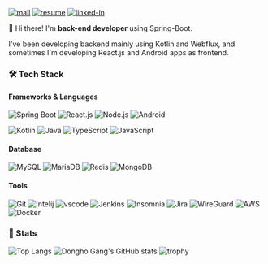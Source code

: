 [![mail](https://img.shields.io/badge/gongdongho12@gmail.com-EA4335?style=round-square&logo=Gmail&logoColor=white)](mailto:gongdongho12@gmail.com)
[![resume](https://img.shields.io/badge/Dongho's_resume-47766a?style=round-square&logo=Notion)](http://resume.dongholab.com)
[![linked-in](https://img.shields.io/badge/Dongho-0A66C2?style=round-square&logo=LinkedIn)](https://www.linkedin.com/in/dongholab/)

👋 Hi there! I'm **back-end developer** using Spring-Boot.

I've been developing backend mainly using Kotlin and Webflux, and sometimes I'm developing React.js and Android apps as frontend.

### 🛠 Tech Stack
#### Frameworks & Languages
![Spring Boot](https://img.shields.io/badge/Spring_Boot-6DB33F?style=round-square&logo=SpringBoot&logoColor=white)
![React.js](https://img.shields.io/badge/React.js-02569B?style=round-square&logo=React&logoColor=white)
![Node.js](https://img.shields.io/badge/Node.js-339933?style=round-square&logo=node.js&logoColor=white)
![Android](https://img.shields.io/badge/Android-3DDC84?style=round-square&logo=Android&logoColor=white)

![Kotlin](https://img.shields.io/badge/Kotlin-0095D5?style=round-square&logo=Kotlin&logoColor=white)
![Java](https://img.shields.io/badge/Java-007396?style=round-square&logo=Java&logoColor=white)
![TypeScript](https://img.shields.io/badge/TypeScript-3178C6?style=round-square&logo=TypeScript&logoColor=white)
![JavaScript](https://img.shields.io/badge/JavaScript-F7DF1E?style=round-square&logo=JavaScript&logoColor=white)

#### Database
![MySQL](https://img.shields.io/badge/MySQL-4479A1?style=round-square&logo=MySQL&logoColor=white)
![MariaDB](https://img.shields.io/badge/MariaDB-003545?style=round-square&logo=MariaDB&logoColor=white)
![Redis](https://img.shields.io/badge/Redis-F05032?style=round-square&logo=Redis&logoColor=white)
![MongoDB](https://img.shields.io/badge/MongoDB-47A248?style=round-square&logo=MongoDB&logoColor=white)

#### Tools
![Git](https://img.shields.io/badge/Git-F05032?style=round-square&logo=Git&logoColor=white)
![Intelij](https://img.shields.io/badge/IntelliJ-000000?style=round-square&logo=IntelliJIDEA&logoColor=white)
![vscode](https://img.shields.io/badge/vscode-007ACC?style=round-square&logo=VisualStudioCode&logoColor=white)
![Jenkins](https://img.shields.io/badge/Jenkins-D24939?style=round-square&logo=Jenkins&logoColor=white)
![Insomnia](https://img.shields.io/badge/Insomnia-5849BE?style=round-square&logo=Insomnia&logoColor=white)
![Jira](https://img.shields.io/badge/Jira-0052CC?style=round-square&logo=Jira&logoColor=white)
![WireGuard](https://img.shields.io/badge/WireGuard-88171A?style=round-square&logo=WireGuard&logoColor=white)
![AWS](https://img.shields.io/badge/AWS-232F3E?style=round-square&logo=AmazonAWS&logoColor=white)
![Docker](https://img.shields.io/badge/Docker-2496ED?style=round-square&logo=Docker&logoColor=white)

### 💪 Stats
![Top Langs](https://github-readme-stats.vercel.app/api/top-langs/?username=gongdongho12&hide=css,html)
![Dongho Gang's GitHub stats](https://github-readme-stats.vercel.app/api?username=gongdongho12&show_icons=true&theme=vue)
![trophy](https://github-profile-trophy.vercel.app/?username=gongdongho12&margin-w=0&theme=gitdimme&row=1&column=5)
